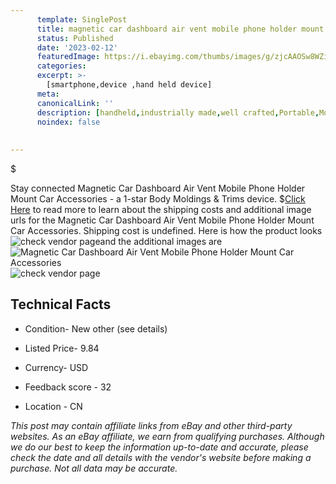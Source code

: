 ```yaml
---
      template: SinglePost
      title: magnetic car dashboard air vent mobile phone holder mount car accessories
      status: Published
      date: '2023-02-12'
      featuredImage: https://i.ebayimg.com/thumbs/images/g/zjcAAOSw8WZiNDQU/s-l225.jpg
      categories: 
      excerpt: >-
        [smartphone,device ,hand held device]
      meta:
      canonicalLink: ''
      description: [handheld,industrially made,well crafted,Portable,Mobile,Compact,Convenient,Lightweight,Maneuverable,Man-portable,Miniature,Carriable,Hand-held,Light,Holdable,Transportable,Mobile device,Pocket-sized,On-the-go,Wireless,Cordless,Compact size,Convenient size, smartphone,device ,hand held device]
      noindex: false
      
        
---
```

$

Stay connected Magnetic Car Dashboard Air Vent Mobile Phone Holder Mount Car Accessories - a 1-star Body Moldings & Trims device.
$[Click Here](https://www.ebay.com/itm/304557933243?fits=Make%3AMercury&hash=item46e91142bb%3Ag%3AzjcAAOSw8WZiNDQU&mkevt=1&mkcid=1&mkrid=711-53200-19255-0&campid=%253CePNCampaignId%253E&customid=%253CreferenceId%253E&toolid=10049) to read more to learn about the shipping costs and additional image urls for the Magnetic Car Dashboard Air Vent Mobile Phone Holder Mount Car Accessories. Shipping cost is undefined. Here is how the product looks ![check vendor page](https://i.ebayimg.com/thumbs/images/g/zjcAAOSw8WZiNDQU/s-l225.jpg)and the additional images are![Magnetic Car Dashboard Air Vent Mobile Phone Holder Mount Car Accessories](https://i.ebayimg.com/images/g/zjcAAOSw8WZiNDQU/s-l1200.jpg)![check vendor page](https://origin-galleryplus.ebayimg.com/ws/web/304557933243_2_0_1/225x225.jpg,https://origin-galleryplus.ebayimg.com/ws/web/304557933243_3_0_1/225x225.jpg,https://origin-galleryplus.ebayimg.com/ws/web/304557933243_4_0_1/225x225.jpg,https://origin-galleryplus.ebayimg.com/ws/web/304557933243_5_0_1/225x225.jpg,https://origin-galleryplus.ebayimg.com/ws/web/304557933243_6_0_1/225x225.jpg,https://origin-galleryplus.ebayimg.com/ws/web/304557933243_7_0_1/225x225.jpg,https://origin-galleryplus.ebayimg.com/ws/web/304557933243_8_0_1/225x225.jpg,https://origin-galleryplus.ebayimg.com/ws/web/304557933243_9_0_1/225x225.jpg,https://origin-galleryplus.ebayimg.com/ws/web/304557933243_10_0_1/225x225.jpg,https://origin-galleryplus.ebayimg.com/ws/web/304557933243_11_0_1/225x225.jpg,https://origin-galleryplus.ebayimg.com/ws/web/304557933243_12_0_1/225x225.jpg)



 ## Technical Facts 



     
      

 - Condition- New other (see details) 


      

 - Listed Price- 9.84 


      

 - Currency- USD 


      

 - Feedback score - 32 


      

 - Location - CN 


      
      

 *_This post may contain affiliate links from eBay and other third-party websites. As an eBay affiliate, we earn from qualifying purchases. Although we do our best to keep the information up-to-date and accurate, please check the date and all details with the vendor's website before making a purchase. Not all data may be accurate._*






